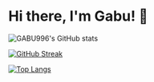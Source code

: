 # Hi there, I'm Gabu! 👋

![GABU996's GitHub stats](https://github-readme-stats.vercel.app/api?username=GABU996&show_icons=true&count_private=true&hide=contribs&theme=tokyonight&bg_color=0d1117&title_color=ff3864&text_color=ffffff&icon_color=79ff97)

[![GitHub Streak](https://streak-stats.demolab.com/?user=GABU996&theme=tokyonight)](https://git.io/streak-stats)

[![Top Langs](https://github-readme-stats.vercel.app/api/top-langs/?username=GABU996&layout=compact&theme=tokyonight&bg_color=0d1117&title_color=ff3864&text_color=ffffff&icon_color=79ff97)](https://github.com/anuraghazra/github-readme-stats)
